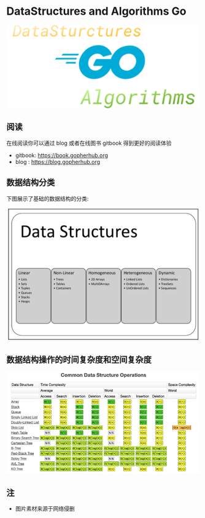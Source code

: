 # DataStructures and Algorithms Go

<div align="center">
<img src="logo/logo.svg">
</div>

## 阅读

在线阅读你可以通过 blog 或者在线图书 gitbook 得到更好的阅读体验

- gitbook: https://book.gopherhub.org
- blog : https://blog.gopherhub.org

## 数据结构分类

下图展示了基础的数据结构的分类:

<div align="center">
<img src="image/01.png">
</div>

## 数据结构操作的时间复杂度和空间复杂度

<div align="center">
<img src="image/timecomplexity.png">
</div>

## 注

- 图片素材来源于网络侵删
